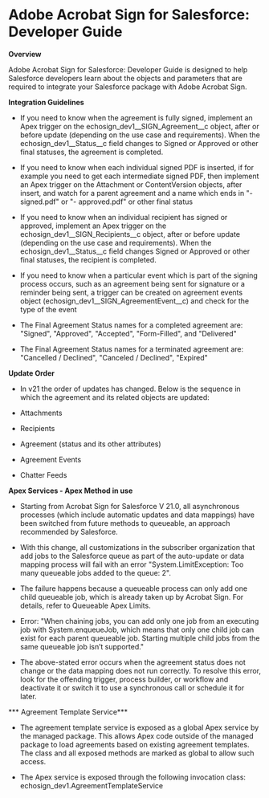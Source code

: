# Adobe Acrobat Sign for Salesforce: Developer Guide

**Overview**

Adobe Acrobat Sign for Salesforce: Developer Guide is designed to help Salesforce developers learn about the objects and parameters that are required to integrate your Salesforce package with Adobe Acrobat Sign.

**Integration Guidelines**

* If you need to know when the agreement is fully signed, implement an Apex trigger on the echosign_dev1__SIGN_Agreement__c object, after or before update (depending on the use case and requirements). When the echosign_dev1__Status__c field changes to Signed or Approved or other final statuses, the agreement is completed. 

* If you need to know when each individual signed PDF is inserted, if for example you need to get each intermediate signed PDF, then implement an Apex trigger on the Attachment or ContentVersion objects, after insert, and watch for a parent agreement and a name which ends in "- signed.pdf" or "- approved.pdf" or other final status

* If you need to know when an individual recipient has signed or approved, implement an Apex trigger on the echosign_dev1__SIGN_Recipients__c object, after or before update (depending on the use case and requirements). When the echosign_dev1__Status__c field changes Signed or Approved or other final statuses, the recipient is completed.  

* If you need to know when a particular event which is part of the signing process occurs, such as an agreement being sent for signature or a reminder being sent, a trigger can be created on agreement events object (echosign_dev1__SIGN_AgreementEvent__c) and check for the type of the event

* The Final Agreement Status names for a completed agreement are: "Signed", "Approved", "Accepted", "Form-Filled", and "Delivered"

* The Final Agreement Status names for a terminated agreement are: "Cancelled / Declined", "Canceled / Declined", "Expired"

**Update Order**
* In v21 the order of updates has changed. Below is the sequence in which the agreement and its related objects are updated:

* Attachments
* Recipients
* Agreement (status and its other attributes)
* Agreement Events
* Chatter Feeds 

**Apex Services - Apex Method in use**

* Starting from Acrobat Sign for Salesforce V 21.0, all asynchronous processes (which include automatic updates and data mappings) have been switched from future methods to queueable, an approach recommended by Salesforce.

* With this change, all customizations in the subscriber organization that add jobs to the Salesforce queue as part of the auto-update or data mapping process will fail with an error "System.LimitException: Too many queueable jobs added to the queue: 2". 

* The failure happens because a queueable process can only add one child queueable job, which is already taken up by Acrobat Sign. For details, refer to Queueable Apex Limits.

* Error: "When chaining jobs, you can add only one job from an executing job with System.enqueueJob, which means that only one child job can exist for each parent queueable job. Starting multiple child jobs from the same queueable job isn’t supported."

* The above-stated error occurs when the agreement status does not change or the data mapping does not run correctly. To resolve this error, look for the offending trigger, process builder, or workflow and deactivate it or switch it to use a synchronous call or schedule it for later.

*** Agreement Template Service***
  
* The agreement template service is exposed as a global Apex service by the managed package. This allows Apex code outside of the managed package to load agreements based on existing agreement templates. The class and all exposed methods are marked as global to allow such access.

* The Apex service is exposed through the following invocation class: echosign_dev1.AgreementTemplateService



